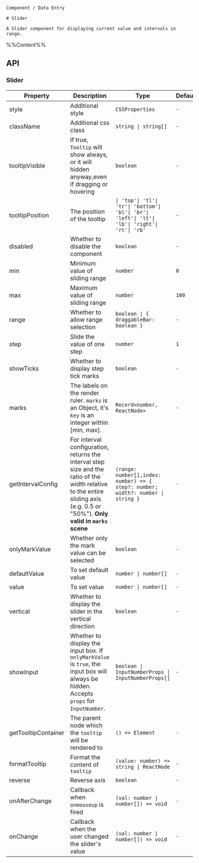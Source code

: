 `````
Component / Data Entry

# Slider

A Slider component for displaying current value and intervals in range.
`````

%%Content%%

## API

### Slider

|Property|Description|Type|DefaultValue|Version|
|---|---|---|---|---|
|style|Additional style|`CSSProperties`|`-`|-|
|className|Additional css class|`string \| string[]`|`-`|-|
|tooltipVisible|If true, `Tooltip` will show always, or it will hidden anyway,even if dragging or hovering|`boolean`|`-`|-|
|tooltipPosition|The position of the tooltip|`\| 'top'\| 'tl'\| 'tr'\| 'bottom'\| 'bl'\| 'br'\| 'left'\| 'lt'\| 'lb'\| 'right'\| 'rt'\| 'rb'`|`-`|-|
|disabled|Whether to disable the component|`boolean`|`-`|-|
|min|Minimum value of sliding range|`number`|`0`|-|
|max|Maximum value of sliding range|`number`|`100`|-|
|range|Whether to allow range selection|`boolean \| { draggableBar: boolean }`|`-`|2.14.0|
|step|Slide the value of one step|`number`|`1`|-|
|showTicks|Whether to display step tick marks|`boolean`|`-`|-|
|marks|The labels on the render ruler. `marks` is an Object, it's `key` is an integer within [min, max].|`Record<number, ReactNode>`|`-`|-|
|getIntervalConfig|For interval configuration, returns the interval step size and the ratio of the width relative to the entire sliding axis (e.g. 0.5 or "50%"). **Only valid in `marks` scene**|`(range: number[],index: number) => { step?: number; width?: number \| string }`|`-`|2.30.0|
|onlyMarkValue|Whether only the mark value can be selected|`boolean`|`-`|-|
|defaultValue|To set default value|`number \| number[]`|`-`|-|
|value|To set value|`number \| number[]`|`-`|-|
|vertical|Whether to display the slider in the vertical direction|`boolean`|`-`|-|
|showInput|Whether to display the input box. If `onlyMarkValue` is `true`, the input box will always be hidden. Accepts `props` for `InputNumber`.|`boolean \| InputNumberProps \| InputNumberProps[]`|`-`|`InputNumberProps` in `2.32.0`|
|getTooltipContainer|The parent node which the `tooltip` will be rendered to|`() => Element`|`-`|-|
|formatTooltip|Format the content of `tooltip`|`(value: number) => string \| ReactNode`|`-`|-|
|reverse|Reverse axis|`boolean`|`-`|-|
|onAfterChange|Callback when `onmouseup` is fired|`(val: number \| number[]) => void`|`-`|2.20.0|
|onChange|Callback when the user changed the slider's value|`(val: number \| number[]) => void`|`-`|-|
